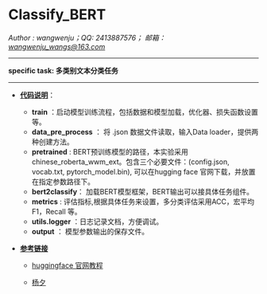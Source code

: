 # Classify_BERT

*Author : wangwenju；QQ: 2413887576； 邮箱：wangwenju_wangs@163.com*

***

**specific task: 多类别文本分类任务**

***

+ <u>**代码说明**</u>：
  + **train** ：启动模型训练流程，包括数据和模型加载，优化器、损失函数设置等。
  + **data_pre_process** ： 将 .json 数据文件读取，输入Data loader，提供两种创建方法。
  + **pretrained** :  BERT预训练模型的路径，本实验采用 chinese_roberta_wwm_ext。包含三个必要文件：(config.json,  vocab.txt, pytorch_model.bin), 可以在hugging face 官网下载，并放置在指定参数路径下。
  + **bert2classify**： 加载BERT模型框架，BERT输出可以接具体任务组件。
  + **metrics**  : 评估指标,根据具体任务来设置，多分类评估采用ACC，宏平均F1，Recall 等。
  + **utils.logger** ：日志记录文档，方便调试。
  + **output** ： 模型参数输出的保存文件。



+ <u>**参考链接**</u>

  +  [huggingface 官网教程](https://huggingface.co/course)

  + [杨夕](https://github.com/km1994/nlp_paper_study)

    
